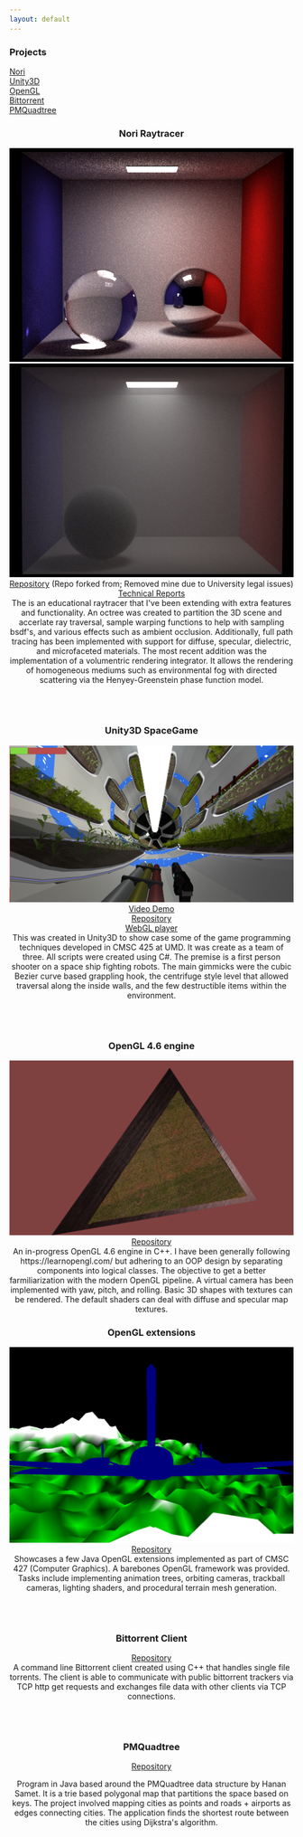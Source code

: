 ```yaml
---
layout: default
---
```



<div align="left">
  <h3>Projects</h3>
  <a href="#740">Nori</a> 
  <br/>
  <a href="#425">Unity3D</a> 
  <br/>
  <a href="#OpenGL">OpenGL</a> 
  <br/>
  <a href="#417">Bittorrent</a> 
  <br/>
  <a href="#420">PMQuadtree</a> 
  <br/>
</div>
<div align="center">
  <body>
  
  <h3 id="740"> Nori Raytracer </h3>
  <p>
    <img src="images/740/cbox.png">
    <img src="images/740/med_med.png">
    <br/>
    <a href="https://github.com/wjakob/nori">Repository</a> 
    (Repo forked from; Removed mine due to University legal issues)
    <br/>
    <a href="reports/Volumentric Rendering with Homogeneous media.pdf">Technical Reports</a> 
    <br/>
    The is an educational raytracer that I've been extending with extra features and functionality. An octree was created to partition the 3D scene and accerlate ray traversal, sample warping functions to help with sampling bsdf's, and various effects such as ambient occlusion. Additionally, full path tracing has been implemented with support for diffuse, specular, dielectric, and microfaceted materials. The most recent addition was the implementation of a volumentric rendering integrator. It allows the rendering of homogeneous mediums such as environmental fog with directed scattering via 
  the Henyey-Greenstein phase function model. 
  </p>
  
  <br/>
  <br/>
  
  <h3 id="425"> Unity3D SpaceGame </h3>
  <p> 
    <img src="images/425/4.jpg" alt="centrifuge">
    <a href="https://www.youtube.com/watch?v=S0BBw31RJLE&t=6s">Video Demo</a> 
    <br/>
    <a href="https://github.com/KyleBeebe/UnitySpaceGame">Repository</a> 
    <br/>
     <a href="https://kylebeebe.github.io/SpaceGamePlayer">WebGL player</a> 
    <br/>
    This was created in Unity3D to show case some of the game programming techniques developed in CMSC 425 at UMD. 
    It was create as a team of three. All scripts were created using C#. The premise is a first person shooter on a space ship fighting 
    robots. The main gimmicks were the cubic Bezier curve based grappling hook, the centrifuge style level that allowed traversal along the inside walls, and the few destructible items within the environment. 
  </p>
  
  
  
  <br/>
  <br/>
  
  <h3 id="OpenGL"> OpenGL 4.6 engine </h3>
  <p>
    <img src="images/OpenGL/triangle.png">
    <a href="https://github.com/KyleBeebe/OpenGLEngine">Repository</a> 
    <br/>
    An in-progress OpenGL 4.6 engine in C++.  I have been generally following https://learnopengl.com/ but adhering to an OOP design 
  by separating components into logical classes. The objective to get a better farmiliarization with the modern OpenGL pipeline. A virtual camera has been implemented with yaw, pitch, and rolling. Basic 3D shapes with textures can be rendered. The default shaders can deal with diffuse and specular map textures. 
  </p>
  
  <h3 id="427"> OpenGL extensions </h3>
  <p>
    <img src="images/OpenGL/plane.png">
    <a href="https://github.com/KyleBeebe/OpenGLJava">Repository</a> 
    <br/>
    Showcases a few Java OpenGL extensions implemented as part of CMSC 427 (Computer Graphics). A barebones OpenGL framework was provided. Tasks include implementing animation trees, orbiting cameras, trackball cameras, lighting shaders, and procedural terrain  mesh generation. 
  </p>
  
  <br/>
  <br/>
  
  <h3 id="417"> Bittorrent Client </h3>
  <p>
    <a href="https://github.com/KyleBeebe/Bittorrent-Client">Repository</a> 
    <br/>
    A command line Bittorrent client created using C++ that handles single file torrents. The client is able to communicate with 
    public bittorrent trackers via TCP http get requests and exchanges file data with other clients via TCP connections. 
  </p>
  
  <br/>
  <br/>
  
  <h3 id="420"> PMQuadtree </h3>
  <p>
    <a href="https://github.com/KyleBeebe/PMQuadtree">Repository</a> 
    <br/>
    
Program in Java based around the PMQuadtree data structure by Hanan Samet. It is a trie based polygonal map that partitions the space based on keys. 
The project involved mapping cities as points and roads + airports as edges connecting cities. The application finds the shortest route between the cities using Dijkstra's algorithm. 
  </p>
  
  </body>
</div>

